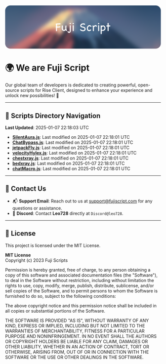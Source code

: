 ![Banner](.github/b.webp)

# 🌍 **We are Fuji Script**

Our global team of developers is dedicated to creating powerful, open-source scripts for Rise Client, designed to enhance your experience and unlock new possibilities! 🌟

---
<!-- SCRIPTS_NAVIGATION_START -->
## 📂 **Scripts Directory Navigation**

**Last Updated**: 2025-01-07 22:18:03 UTC

- **[SilentAura.js](scripts/SilentAura.js)**: Last modified on 2025-01-07 22:18:01 UTC
- **[ChatBypass.js](scripts/ChatBypass.js)**: Last modified on 2025-01-07 22:18:01 UTC
- **[jetpackFly.js](scripts/jetpackFly.js)**: Last modified on 2025-01-07 22:18:01 UTC
- **[velocityHylex.js](scripts/velocityHylex.js)**: Last modified on 2025-01-07 22:18:01 UTC
- **[chestxray.js](scripts/chestxray.js)**: Last modified on 2025-01-07 22:18:01 UTC
- **[bedxray.js](scripts/bedxray.js)**: Last modified on 2025-01-07 22:18:01 UTC
- **[chatMacro.js](scripts/chatMacro.js)**: Last modified on 2025-01-07 22:18:01 UTC

<!-- SCRIPTS_NAVIGATION_END -->

---

## 💬 **Contact Us**  
- 📬 **Support Email**: Reach out to us at [support@fujiscript.com](mailto:support@fujiscript.com) for any questions or assistance.  
- 💬 **Discord**: Contact **Leo728** directly at `Discord@leo728`.

---

## 📜 **License**

This project is licensed under the MIT License.  

**MIT License**  
Copyright (c) 2023 Fuji Scripts  

Permission is hereby granted, free of charge, to any person obtaining a copy of this software and associated documentation files (the "Software"), to deal in the Software without restriction, including without limitation the rights to use, copy, modify, merge, publish, distribute, sublicense, and/or sell copies of the Software, and to permit persons to whom the Software is furnished to do so, subject to the following conditions:  

The above copyright notice and this permission notice shall be included in all copies or substantial portions of the Software.  

THE SOFTWARE IS PROVIDED "AS IS", WITHOUT WARRANTY OF ANY KIND, EXPRESS OR IMPLIED, INCLUDING BUT NOT LIMITED TO THE WARRANTIES OF MERCHANTABILITY, FITNESS FOR A PARTICULAR PURPOSE AND NONINFRINGEMENT. IN NO EVENT SHALL THE AUTHORS OR COPYRIGHT HOLDERS BE LIABLE FOR ANY CLAIM, DAMAGES OR OTHER LIABILITY, WHETHER IN AN ACTION OF CONTRACT, TORT OR OTHERWISE, ARISING FROM, OUT OF OR IN CONNECTION WITH THE SOFTWARE OR THE USE OR OTHER DEALINGS IN THE SOFTWARE.  
